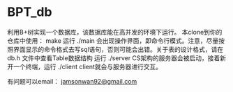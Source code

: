 # BPT_db
利用B+树实现一个数据库，该数据库能在高并发的环境下运行。
  本clone到你的仓库中使用：
    make
  运行
    ./main
  会出现操作界面，即命令行模式。注意，尽量按照界面显示的命令格式去写sql语句，否则可能会出错。关于表的设计格式，请在 db.h 文件中查看Table数据结构
  运行
    ./server
  CS架构的服务器会被启动，接着新开一个终端，运行
    ./client
  client就会与服务器进行交互。
  
  有问题可以email： jamsonwan92@gmail.com
  
